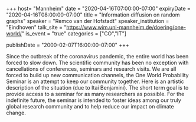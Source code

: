 +++
  host= "Mannheim"
  date = "2020-04-16T07:00:00-07:00"
  expiryDate = "2020-04-16T08:00:00-07:00"
  title = "Information diffusion on random graphs"
  speaker = "Remco van der Hofstadt"
  speaker_institution = "Eindhoven"
  talk_site = "https://www.wim.uni-mannheim.de/doering/one-world/"
  is_event = "true"
  categories = ["CO","IT"]

  publishDate = "2000-02-07T16:00:00-07:00"
+++

Since the outbreak of the coronavirus pandemic, the entire world has been forced to slow down. The scientific community has been no exception with cancellations of conferences, seminars and research visits. We are all forced to build up new communication channels, the One World Probability Seminar is an attempt to keep our community together. Here is an artistic description of the situation (due to Itai Benjamini). The short term goal is to provide access to a seminar for as many researchers as possible. For the indefinite future, the seminar is intended to foster ideas among our truly global research community and to help reduce our impact on climate change.